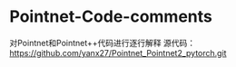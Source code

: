 # Pointnet-Code-comments
对Pointnet和Pointnet++代码进行逐行解释
源代码：https://github.com/yanx27/Pointnet_Pointnet2_pytorch.git
